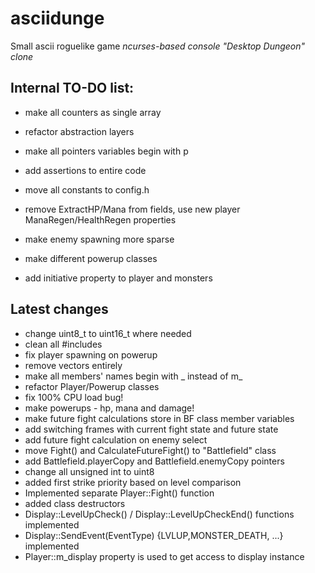 # asciidunge
Small ascii roguelike game
*ncurses-based console "Desktop Dungeon" clone*

## Internal TO-DO list:
- make all counters as single array
- refactor abstraction layers
- make all pointers variables begin with p
- add assertions to entire code
- move all constants to config.h

- remove ExtractHP/Mana from fields, use new player ManaRegen/HealthRegen properties
- make enemy spawning more sparse
- make different powerup classes
- add initiative property to player and monsters

## Latest changes
+ change uint8_t to uint16_t where needed
+ clean all #includes
+ fix player spawning on powerup
+ remove vectors entirely
+ make all members' names begin with _ instead of m_
+ refactor Player/Powerup classes
+ fix 100% CPU load bug!
+ make powerups - hp, mana and damage!
+ make future fight calculations store in BF class member variables
+ add switching frames with current fight state and future state
+ add future fight calculation on enemy select
+ move Fight() and CalculateFutureFight() to "Battlefield" class
+ add Battlefield.playerCopy and Battlefield.enemyCopy pointers 
+ change all unsigned int to uint8
+ added first strike priority based on level comparison
+ Implemented separate Player::Fight() function
+ added class destructors
+ Display::LevelUpCheck() / Display::LevelUpCheckEnd() functions implemented
+ Display::SendEvent(EventType) {LVLUP,MONSTER_DEATH, ...} implemented
+ Player::m_display property is used to get access to display instance

